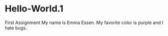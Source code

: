 # Hello-World.1
First Assignment
My name is Emma Essen. My favorite color is purple and I hate bugs.
